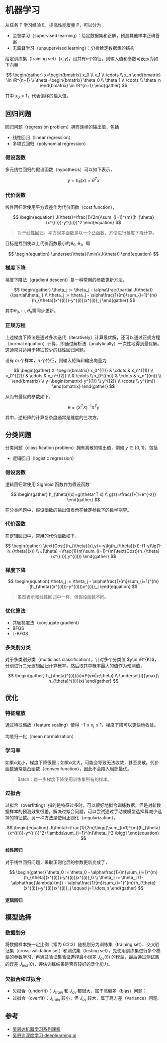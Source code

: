 # 机器学习

从任务 T 学习经验 E，提高性能度量 P，可以分为

- 监督学习（supervised learning）：给定数据集和正解，预测其他样本正确答案
- 无监督学习（unsupervised learning）：分析给定数据集的结构

给定训练集（training set）$(x,y)$，设共有$n$个特征，则输入值和参数可表示为如下向量

$$
\begin{gather}
    x=\begin{bmatrix}
        x_0 \\
        x_1 \\
        \cdots \\
        x_n
    \end{bmatrix} \in \R^{n+1} \\
    \theta=\begin{bmatrix}
        \theta_0 \\
        \theta_1 \\
        \cdots \\
        \theta_n
    \end{bmatrix} \in \R^{n+1}
\end{gather}
$$

其中 $x_0=1$，代表偏移的输入值。

## 回归问题

回归问题（regression problem）拥有连续的输出值，包括

- 线性回归（linear regression）
- 多项式回归（polynomial regression）

### 假设函数

多元线性回归的假设函数（hypothesis）可以如下表示，

$$
\begin{equation}
    y=h_{\theta}(x)=\theta^{T}x
\end{equation}
$$

### 代价函数

线性回归常使用平方误差作为代价函数（cost function），

$$
\begin{equation}
    J(\theta)=\frac{1}{2m}\sum_{i=1}^{m}(h_{\theta}(x^{(i)})-y^{(i)})^2
\end{equation}
$$

> 对于线性回归，平方误差函数是以一个凸函数，方便进行梯度下降计算。

目标是找到使以上代价函数最小的$\theta_0,\theta_1$，即

$$
\begin{equation}
    \underset{\theta}{\min}(J(\theta))
\end{equation}
$$

### 梯度下降

梯度下降法（gradient descent）是一种常用的参数更新方法，

$$
\begin{gather}
    \theta_j := \theta_j - \alpha\frac{\partial J(\theta)}{\partial\theta_j} \\
    \theta_j := \theta_j - \alpha\frac{1}{m}\sum_{i=1}^{m}(h_{\theta}(x^{(i)})-y^{(i)})x^{(i)}_j
\end{gather}
$$

其中$\theta_0,\cdots,\theta_n$需同步更新。

### 正规方程

上述梯度下降法是通过多次迭代（iteratively）计算最优解，还可以通过正规方程（normal equation）计算，即通过解析法（analytically）一次性地得到最优解。这通常只适用于特征较少的线性回归问题。

设有 $m$ 个样本，$n$ 个特征，则输入矩阵和输出向量为

$$
\begin{gather}
    X=\begin{bmatrix}
        x_0^{(1)} & \cdots & x_n^{(1)} \\
        x_0^{(2)} & \cdots & x_n^{(2)} \\
        & \cdots \\
        x_0^{(m)} & \cdots & x_n^{(m)} \\
    \end{bmatrix} \\
    y=\begin{bmatrix}
    y^{(1)} \\
    y^{(2)} \\
    \cdots  \\
    y^{(m)}
    \end{bmatrix}
\end{gather}
$$

从而有最优的参数如下，

$$
\begin{equation}
    \theta=(X^T X)^{-1} X^T y
\end{equation}
$$

其中，逆矩阵的计算复杂度通常是维度的三次方。

## 分类问题

分类问题（classification problem）拥有离散的输出值，例如 $y\in \{0,1\}$，包括

- 逻辑回归（logistic regression）

### 假设函数

逻辑回归常使用 Sigmoid 函数作为假设函数

$$
\begin{gather}
    h_{\theta}(x)=g(\theta^T x) \\
    g(z)=\frac{1}{1+e^{-z}}
\end{gather}
$$

在分类问题中，假设函数的输出值表示在给定参数下的数学期望。

### 代价函数

在逻辑回归中，常用的代价函数如下，

$$
\begin{gather}
    \text{Cost}(h_{\theta}(x),y)=-y\lg(h_{\theta}(x))-(1-y)\lg(1-h_{\theta}(x)) \\
    J(\theta) =\frac{1}{m}\sum_{i=1}^{m}\text{Cost}(h_{\theta}(x^{(i)}),y^{(i)})
\end{gather}
$$

### 梯度下降

$$
\begin{equation}
    \theta_j := \theta_j - \alpha\frac{1}{m}\sum_{i=1}^{m}(h_{\theta}(x^{(i)})-y^{(i)})x^{(i)}_j
\end{equation}
$$

> 虽然表示和线性回归中一样，但假设函数不同。

### 优化算法

- 共轭梯度法（conjugate gradient）
- BFGS
- L-BFGS

### 多类别分类

对于多类别分类（multiclass classification），针对多个分类值 $y\in \R^{K}$，分别进行二元逻辑回归计算概率，然后取其中概率最大的值作为预测值，

$$
\begin{gather}
    h_{\theta}^{(i)}(x)=P(y=i|x;\theta) \\
    \underset{i}{\max}\ h_{\theta}^{(i)}(x)
\end{gather}
$$

## 优化

### 特征缩放

通过特征缩放（feature scaling）使得 $-1 \le x_j \le 1$，梯度下降可以更快地收敛。

均值归一化（mean normalization）

### 学习率

如果$\alpha$太小，梯度下降很慢；如果$\alpha$太大，可能会导致无法收敛，甚至发散。代价函数通常是凸函数（convex function），因此不会陷入局部最优。

> Batch：每一步梯度下降使用训练集所有的样本。

### 过拟合

过拟合（overfitting）指的是特征过多时，可以很好地拟合训练数据，但是对新数据样本的预测效果很差。解决过拟合问题，可以尝试通过手动或模型选择算减少选择的特征数。另一种方法是使用正则化（regularization）。

$$
\begin{equation}
    J(\theta)=\frac{1}{2m}\bigg[\sum_{i=1}^{m}(h_{\theta}(x^{(i)})-y^{(i)})^2+\lambda\sum_{j=1}^{n}\theta_j^2 \bigg]
\end{equation}
$$

#### 线性回归

对于线性回归问题，采取正则化后的参数更新变成了，

$$
\begin{gather}
    \theta_0 := \theta_0 - \alpha\frac{1}{m}\sum_{i=1}^{m}(h_{\theta}(x^{(i)})-y^{(i)})x^{(i)}_0 \\
    \theta_j := \theta_j (1-\alpha\frac{\lambda}{m}) - \alpha\frac{1}{m}\sum_{i=1}^{m}(h_{\theta}(x^{(i)})-y^{(i)})x^{(i)}_j \qquad j=1,\dots,n
\end{gather}
$$

#### 逻辑回归

## 模型选择

### 数据划分

将数据样本按一定比例（常为 6:2:2）随机划分为训练集（training set）、交叉验证集（cross-validation set）和测试集（testing set），先使用训练集进行多个模型的参数学习，再通过验证集验证选择最小误差 $J_{cv}(\theta)$ 的模型，最后通过测试集的误差 $J_{test}(\theta)$，评估训练结果是否有较好的泛化能力。

### 欠拟合和过拟合

- 欠拟合（underfit）：$J_{train}$ 和 $J_{cv}$ 都很大，属于高偏差（bias）问题；
- 过拟合（overfit）：$J_{train}$ 较小，但 $J_{cv}$ 较大，属于高方差（variance）问题。

## 参考

- [吴恩达机器学习系列课程](https://www.bilibili.com/video/BV164411b7dx/)
- [吴恩达深度学习 deeplearning.ai](https://www.bilibili.com/video/BV1FT4y1E74V/)
